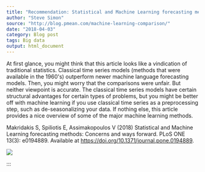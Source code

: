 ```yaml
---
title: "Recommendation: Statistical and Machine Learning forecasting methods: Concerns and ways forward"
author: "Steve Simon"
source: "http://blog.pmean.com/machine-learning-comparison/"
date: "2018-04-03"
category: Blog post
tags: Big data
output: html_document
---
```


At first glance, you might think that this article looks like a
vindication of traditional statistics. Classical time series models
(methods that were available in the 1960's) outperform newer machine
language forecasting models. Then, you might worry that the comparisons
were unfair. But neither viewpoint is accurate. The classical time
series models have certain structural advantages for certain types of
problems, but you might be better off with machine learning if you use
classical time series as a preprocessing step, such as de-seasonalizing
your data. If nothing else, this article provides a nice overview of
some of the major machine learning methods.

<!---More--->

Makridakis S, Spiliotis E, Assimakopoulos V (2018) Statistical and
Machine Learning forecasting methods: Concerns and ways forward. PLoS
ONE 13(3): e0194889. Available at
<https://doi.org/10.1371/journal.pone.0194889>.

![](../../images/machine-learning-comparison01.png)


:::

